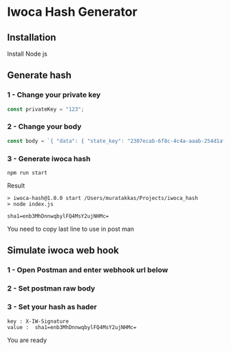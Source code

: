 # Iwoca Hash Generator
 

## Installation

Install Node js

  
## Generate hash

### 1 - Change your private key

```typescript
const privateKey = "123"; 
```

### 2 - Change your body

```typescript
const body = `{ "data": { "state_key": "2307ecab-6f8c-4c4a-aaab-254d1afcc516", "latest_approval_request": { "status": "decision_made" }, "approval_status": { "status": "approved" } } }`; 
``` 
### 3 - Generate iwoca hash

```
npm run start 

```
Result 
```
> iwoca-hash@1.0.0 start /Users/muratakkas/Projects/iwoca_hash
> node index.js

sha1=enb3MhDnnwqbylFQ4MsY2ujNHMc=
```
You need to copy last line to use in post man


## Simulate iwoca web hook 

### 1 - Open Postman and enter webhook url  below
 
### 2 - Set postman raw body 

### 3 - Set your hash as hader

```
key : X-IW-Signature
value :  sha1=enb3MhDnnwqbylFQ4MsY2ujNHMc=

```
You are ready


